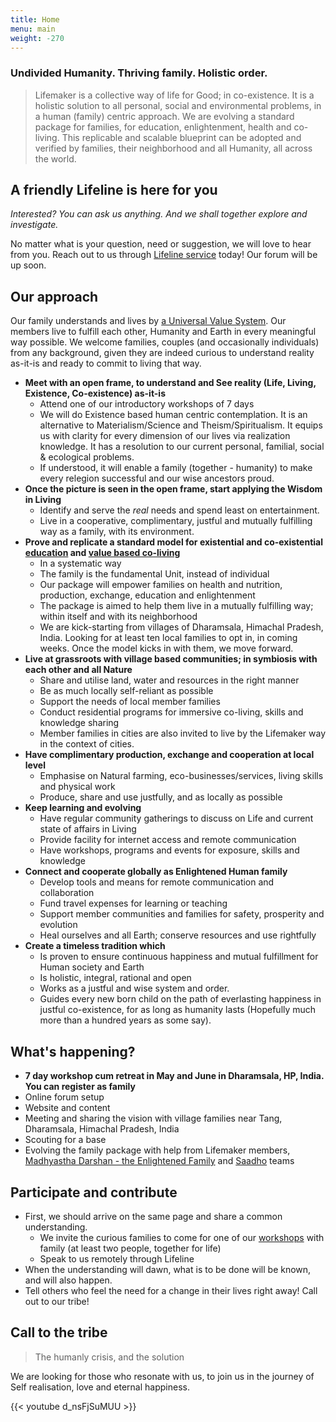 ```yaml
---
title: Home
menu: main
weight: -270
---
```


### Undivided Humanity. Thriving family. Holistic order. 
> Lifemaker is a collective way of life for Good; in co-existence. It is a holistic solution to all personal, social and environmental problems, in a human (family) centric approach. We are evolving a standard package for families, for education, enlightenment, health and co-living. This replicable and scalable blueprint can be adopted and verified by families, their neighborhood and all Humanity, all across the world. 

## A friendly Lifeline is here for you 

*Interested? You can ask us anything. And we shall together explore and investigate.* 

No matter what is your question, need or suggestion, we will love to hear from you. Reach out to us through [Lifeline service](/lifeline) today! Our forum will be up soon. 

## Our approach

Our family understands and lives by [a Universal Value System](/values). Our members live to fulfill each other, Humanity and Earth in every meaningful way possible. We welcome families, couples (and occasionally individuals) from any background, given they are indeed curious to understand reality as-it-is and ready to commit to living that way.

- **Meet with an open frame, to understand and See reality (Life, Living, Existence, Co-existence) as-it-is**
  - Attend one of our introductory workshops of 7 days
  - We will do Existence based human centric contemplation. It is an alternative to Materialism/Science and Theism/Spiritualism. It equips us with clarity for every dimension of our lives via realization knowledge. It has a resolution to our current personal, familial, social & ecological problems. 
  - If understood, it will enable a family (together - humanity) to make every relegion successful and our wise ancestors proud.
- **Once the picture is seen in the open frame, start applying the Wisdom in Living** 
  - Identify and serve the *real* needs and spend least on entertainment.
  - Live in a cooperative, complimentary, justful and mutually fulfilling way as a family, with its environment.
- **Prove and replicate a standard model for existential and co-existential [education](/model) and [value based co-living](/values)**
  - In a systematic way
  - The family is the fundamental Unit, instead of individual
  - Our package will empower families on health and nutrition, production, exchange, education and enlightenment
  - The package is aimed to help them live in a mutually fulfilling way; within itself and with its neighborhood
  - We are kick-starting from villages of Dharamsala, Himachal Pradesh, India. Looking for at least ten local families to opt in, in coming weeks. Once the model kicks in with them, we move forward. 
- **Live at grassroots with village based communities; in symbiosis with each other and all Nature** 
  - Share and utilise land, water and resources in the right manner
  - Be as much locally self-reliant as possible
  - Support the needs of local member families
  - Conduct residential programs for immersive co-living, skills and knowledge sharing
  - Member families in cities are also invited to live by the Lifemaker way in the context of cities.
- **Have complimentary production, exchange and cooperation at local level**
  - Emphasise on Natural farming, eco-businesses/services, living skills and physical work
  - Produce, share and use justfully, and as locally as possible
- **Keep learning and evolving** 
  - Have regular community gatherings to discuss on Life and current state of affairs in Living
  - Provide facility for internet access and remote communication
  - Have workshops, programs and events for exposure, skills and knowledge
- **Connect and cooperate globally as Enlightened Human family**
  - Develop tools and means for remote communication and collaboration
  - Fund travel expenses for learning or teaching
  - Support member communities and families for safety, prosperity and evolution
  - Heal ourselves and all Earth; conserve resources and use rightfully
- **Create a timeless tradition which** 
  - Is proven to ensure continuous happiness and mutual fulfillment for Human society and Earth
  - Is holistic, integral, rational and open
  - Works as a justful and wise system and order.
  - Guides every new born child on the path of everlasting happiness in justful co-existence, for as long as humanity lasts (Hopefully much more than a hundred years as some say). 

## What's happening?
- **7 day workshop cum retreat in May and June in Dharamsala, HP, India. You can register as family**
- Online forum setup
- Website and content
- Meeting and sharing the vision with village families near Tang, Dharamsala, Himachal Pradesh, India
- Scouting for a base
- Evolving the family package with help from Lifemaker members, [Madhyastha Darshan - the Enlightened Family](http://madhyasth-darshan.info/) and [Saadho](http://saadhosangha.org/) teams

## Participate and contribute
* First, we should arrive on the same page and share a common understanding.
  * We invite the curious families to come for one of our [workshops](/workshops-and-retreats/) with family (at least two people, together for life)
  * Speak to us remotely through Lifeline
* When the understanding will dawn, what is to be done will be known, and will also happen.
* Tell others who feel the need for a change in their lives right away! Call out to our tribe!

## Call to the tribe

> The humanly crisis, and the solution

We are looking for those who resonate with us, to join us in the journey of Self realisation, love and eternal happiness.

{{< youtube d_nsFjSuMUU >}}
